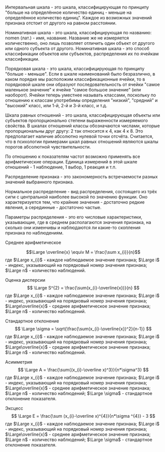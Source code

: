 Интервальная шкала - это шкала, классифицирующая по принципу "больше на определённое количество единиц - меньше на определённое количество единиц". Каждое из возможных значений признака отстоит от другого на равном расстоянии.

Номинативная шкала - это шкала, классифицирующая по названию: nomen (лат.) - имя, название. Название же не измеряется количественно, оно лишь позволяет отличить один объект от другого или одного субъекта от другого. Номинативная шкала - это способ классификации объектов или субъектов, распределения их по ячейкам классификации.

Порядковая шкала - это шкала, классифицирующая по принципу "больше - меньше". Если в шкале наименований было безразлично, в каком порядке мы расположим классификационные ячейки, то в порядковой шкале они образуют последовательность от ячейки "самое маленькое значение" к ячейке "самое большое значение" (или наоборот). Ячейки теперь уместнее называть классами, поскольку по отношению к классам употребимы определения "низкий", "средний" и "высокий" класс, или 1-й, 2-й и 3-й класс, и т.д.

Шкала равных отношений - это шкала, классифицирующая объекты или субъектов пропорционально степени выраженности измеряемого свойства. В шкалах отношений классы обозначаются числами, которые пропорциональны друг другу: 2 так относится к 4, как 4 к 8. Это предполагает наличие абсолютно нулевой точки отсчёта. Считается, что в психологии примерами шкал равных отношений являются шкалы порогов абсолютной чувствительности.

По отношению к показателям частот возможно применять все арифметические операции. Единица измерений в этой шкале отношений - 1 наблюдение, 1 выбор, 1 реакция и т.п.

Распределение признака - это закономерность встречаемости разных значений выбранного признака.

Нормальное распределение - вид распределения, состоящего из трёх сигм с центральной наиболее высокой по значению функции. Оно характеризуется тем, что крайние значения - достаточно редкие явления, а серединные - достаточно частые.

Параметры распределения - это его числовые характеристики, указывающие, где в среднем располагаются значения признака, на сколько они изменчивы и наблюдаются ли какие-то скопления признака по наблюдениям.

Среднее арифметическое

$$\Large \overline{x} \equiv M = \frac{\sum x_{i}}{n}$$
где $\Large x_{i}$ - каждое наблюдаемое значение признака;
$\Large i$ - индекс, указывающий на порядковый номер значения признака;
$\Large n$ - количество наблюдений.

Оценка дисперсии
$$
\Large S^{2} = \frac{\sum(x_{i}-\overline{x})}{n}
$$
где $\Large x_{i}$ - каждое наблюдаемое значение признака;
$\Large i$ - индекс, указывающий на порядковый номер значения признака;
$\Large\overline{x}$ - среднее арифметическое значение признака;
$\Large n$ - количество наблюдений.

Стандартное отклонение
$$
\Large \sigma = \sqrt{\frac{\sum(x_{i}-\overline{x})^2}{n-1}}
$$
где $\Large x_{i}$ - каждое наблюдаемое значение признака;
$\Large i$ - индекс, указывающий на порядковый номер значения признака;
$\Large\overline{x}$ - среднее арифметическое значение признака;
$\Large n$ - количество наблюдений.

Асимметрия
$$
\Large A = \frac{\sum{(x_{i}-\overline x)^3}}{n*\sigma^3}
$$
где $\Large x_{i}$ - каждое наблюдаемое значение признака;
$\Large i$ - индекс, указывающий на порядковый номер значения признака;
$\Large\overline{x}$ - среднее арифметическое значение признака;
$\Large n$ - количество наблюдений;
$\Large \sigma$ - стандартное отклонение показателя.

Эксцесс
$$
\Large E = \frac{\sum (x_{i}-\overline x)^{4}}{n*\sigma ^{4}} - 3
$$
где $\Large x_{i}$ - каждое наблюдаемое значение признака;
$\Large i$ - индекс, указывающий на порядковый номер значения признака;
$\Large\overline{x}$ - среднее арифметическое значение признака;
$\Large n$ - количество наблюдений;
$\Large \sigma$ - стандартное отклонение показателя.

